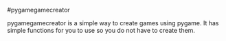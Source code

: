 #pygamegamecreator

pygamegamecreator is a simple way to create games using pygame. It has simple functions for you to use so you do not have to create them.